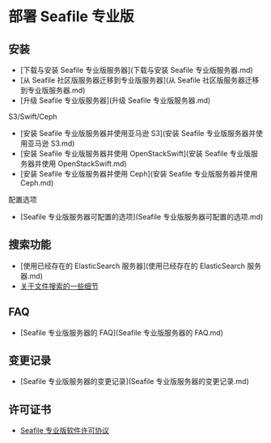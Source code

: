 # 部署 Seafile 专业版

## 安装

- [下载与安装 Seafile 专业版服务器](下载与安装 Seafile 专业版服务器.md)
- [从 Seafile 社区版服务器迁移到专业版服务器](从 Seafile 社区版服务器迁移到专业版服务器.md)
- [升级 Seafile 专业版服务器](升级 Seafile 专业版服务器.md)

S3/Swift/Ceph

- [安装 Seafile 专业版服务器并使用亚马逊 S3](安装 Seafile 专业版服务器并使用亚马逊 S3.md)
- [安装 Seafile 专业版服务器并使用 OpenStackSwift](安装 Seafile 专业版服务器并使用 OpenStackSwift.md)
- [安装 Seafile 专业版服务器并使用 Ceph](安装 Seafile 专业版服务器并使用 Ceph.md)

配置选项

- [Seafile 专业版服务器可配置的选项](Seafile 专业版服务器可配置的选项.md)


## 搜索功能

- [使用已经存在的 ElasticSearch 服务器](使用已经存在的 ElasticSearch 服务器.md)
- [关于文件搜索的一些细节](关于文件搜索的一些细节.md)


## FAQ

- [Seafile 专业版服务器的 FAQ](Seafile 专业版服务器的 FAQ.md)

## 变更记录

- [Seafile 专业版服务器的变更记录](Seafile 专业版服务器的变更记录.md)

## 许可证书

- [Seafile 专业版软件许可协议](license-pro-edition.md)


